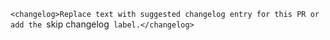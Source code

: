 `<changelog>Replace text with suggested changelog entry for this PR or add the `skip changelog` label.</changelog>`

<!-- Examples: -->
<!-- `<changelog>Enabled reusing objects with `Projection.getVisibleCoordinateBounds`.</changelog>` -->
<!-- `<changelog>Added an option to set the minimum and maximum pitch of a `Map`.</changelog>`-->
<!-- `<changelog>Introduced `in` expression for testing whether an item exists in an array or a substring exists in a string.</changelog>`
<!-- `<changelog>Significantly improved offline pack download performance by marking resources as used in batches.</changelog>`
<!-- `<changelog>Fixed a bug where non-overlapping symbols would be sorted incorrectly with `SymbolLayer.symbolSortKey`.</changelog>` -->


